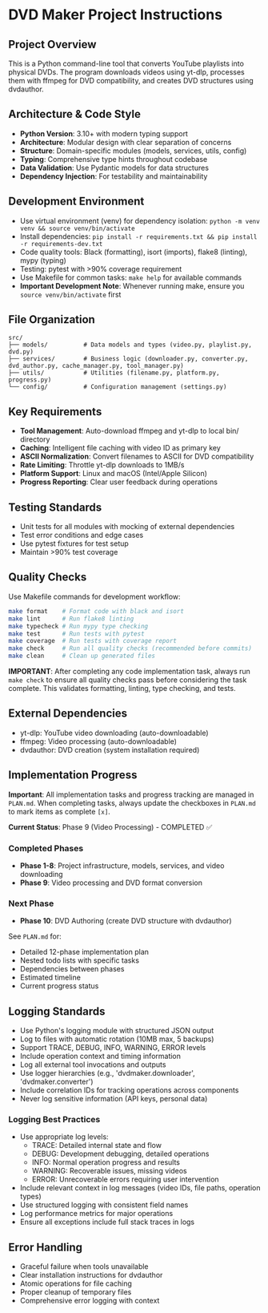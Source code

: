 # DVD Maker Project Instructions

## Project Overview
This is a Python command-line tool that converts YouTube playlists into physical DVDs. The program downloads videos using yt-dlp, processes them with ffmpeg for DVD compatibility, and creates DVD structures using dvdauthor.

## Architecture & Code Style
- **Python Version**: 3.10+ with modern typing support
- **Architecture**: Modular design with clear separation of concerns
- **Structure**: Domain-specific modules (models, services, utils, config)
- **Typing**: Comprehensive type hints throughout codebase
- **Data Validation**: Use Pydantic models for data structures
- **Dependency Injection**: For testability and maintainability

## Development Environment
- Use virtual environment (venv) for dependency isolation: `python -m venv venv && source venv/bin/activate`
- Install dependencies: `pip install -r requirements.txt && pip install -r requirements-dev.txt`
- Code quality tools: Black (formatting), isort (imports), flake8 (linting), mypy (typing)
- Testing: pytest with >90% coverage requirement
- Use Makefile for common tasks: `make help` for available commands
- **Important Development Note**: Whenever running make, ensure you `source venv/bin/activate` first

## File Organization
```
src/
├── models/          # Data models and types (video.py, playlist.py, dvd.py)
├── services/        # Business logic (downloader.py, converter.py, dvd_author.py, cache_manager.py, tool_manager.py)
├── utils/           # Utilities (filename.py, platform.py, progress.py)
└── config/          # Configuration management (settings.py)
```

## Key Requirements
- **Tool Management**: Auto-download ffmpeg and yt-dlp to local bin/ directory
- **Caching**: Intelligent file caching with video ID as primary key
- **ASCII Normalization**: Convert filenames to ASCII for DVD compatibility
- **Rate Limiting**: Throttle yt-dlp downloads to 1MB/s
- **Platform Support**: Linux and macOS (Intel/Apple Silicon)
- **Progress Reporting**: Clear user feedback during operations

## Testing Standards
- Unit tests for all modules with mocking of external dependencies
- Test error conditions and edge cases
- Use pytest fixtures for test setup
- Maintain >90% test coverage

## Quality Checks
Use Makefile commands for development workflow:
```bash
make format    # Format code with black and isort
make lint      # Run flake8 linting
make typecheck # Run mypy type checking
make test      # Run tests with pytest
make coverage  # Run tests with coverage report
make check     # Run all quality checks (recommended before commits)
make clean     # Clean up generated files
```

**IMPORTANT**: After completing any code implementation task, always run `make check` to ensure all quality checks pass before considering the task complete. This validates formatting, linting, type checking, and tests.

## External Dependencies
- yt-dlp: YouTube video downloading (auto-downloadable)
- ffmpeg: Video processing (auto-downloadable)  
- dvdauthor: DVD creation (system installation required)

## Implementation Progress

**Important**: All implementation tasks and progress tracking are managed in `PLAN.md`. When completing tasks, always update the checkboxes in `PLAN.md` to mark items as complete `[x]`.

**Current Status**: Phase 9 (Video Processing) - COMPLETED ✅

### Completed Phases
- **Phase 1-8**: Project infrastructure, models, services, and video downloading
- **Phase 9**: Video processing and DVD format conversion

### Next Phase
- **Phase 10**: DVD Authoring (create DVD structure with dvdauthor)

See `PLAN.md` for:
- Detailed 12-phase implementation plan
- Nested todo lists with specific tasks
- Dependencies between phases
- Estimated timeline
- Current progress status

## Logging Standards
- Use Python's logging module with structured JSON output
- Log to files with automatic rotation (10MB max, 5 backups)
- Support TRACE, DEBUG, INFO, WARNING, ERROR levels
- Include operation context and timing information
- Log all external tool invocations and outputs
- Use logger hierarchies (e.g., 'dvdmaker.downloader', 'dvdmaker.converter')
- Include correlation IDs for tracking operations across components
- Never log sensitive information (API keys, personal data)

### Logging Best Practices
- Use appropriate log levels:
  - TRACE: Detailed internal state and flow
  - DEBUG: Development debugging, detailed operations
  - INFO: Normal operation progress and results
  - WARNING: Recoverable issues, missing videos
  - ERROR: Unrecoverable errors requiring user intervention
- Include relevant context in log messages (video IDs, file paths, operation types)
- Use structured logging with consistent field names
- Log performance metrics for major operations
- Ensure all exceptions include full stack traces in logs

## Error Handling
- Graceful failure when tools unavailable
- Clear installation instructions for dvdauthor
- Atomic operations for file caching
- Proper cleanup of temporary files
- Comprehensive error logging with context